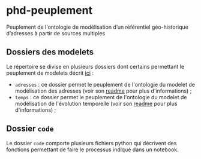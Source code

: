 # phd-peuplement
Peuplement de l'ontologie de modélisation d’un référentiel géo-historique d’adresses à partir de sources multiples

## Dossiers des modelets

Le répertoire se divise en plusieurs dossiers dont certains permettant le peuplement de modelets décrit [ici](https://github.com/charlybernard/phd-ontologie) : 
* `adresses` : ce dossier permet le peuplement de l'ontologie du modelet de modélisation des adresses (voir son [readme](./adresses/README.md) pour plus d'informations) ;
* `temps` : ce dossier permet le peuplement de l'ontologie du modelet de modélisation de l'évolution temporelle (voir son [readme](./temps/README.md) pour plus d'informations) ;

## Dossier `code`
Le dossier `code` comporte plusieurs fichiers python qui décrivent des fonctions permettant de faire le processus indiqué dans un notebook. 
